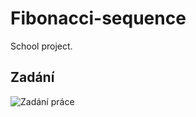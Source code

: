 # Fibonacci-sequence
School project.

## Zadání
![Zadání práce](https://i.imgur.com/oCKGUBV.png "Logo Title Text 1")
